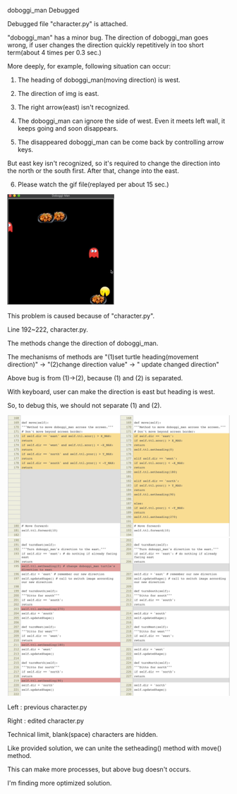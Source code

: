 doboggi_man Debugged

Debugged file "character.py" is attached.

 

"doboggi_man" has a minor bug. The direction of doboggi_man goes wrong, if user changes the direction quickly repetitively in too short term(about 4 times per 0.3 sec.)

More deeply, for example, following situation can occur:

 1) The heading of doboggi_man(moving direction) is west.

 2) The direction of img is east.

 3) The right arrow(east) isn't recognized.

 4) The doboggi_man can ignore the side of west. Even it meets left wall, it keeps going and soon disappears.

 5) The disappeared doboggi_man can be come back by controlling arrow keys.

  But east key isn't recognized, so it's required to change the direction into the north or the south first. After that, change into the east.

 6) Please watch the gif file(replayed per about 15 sec.)

<img src="_src/problem.gif">

This problem is caused because of "character.py".

Line 192~222, character.py.

The methods change the direction of doboggi_man.

The mechanisms of methods are "(1)set turtle heading(movement direction)" → "(2)change direction value" → " update changed direction"

Above bug is from (1)→(2), because (1) and (2) is separated.

With keyboard, user can make the direction is east but heading is west.

So, to debug this, we should not separate (1) and (2).

<img src="_src/1.png">
<img src="_src/2.png">

Left : previous character.py

Right : edited character.py

Technical limit, blank(space) characters are hidden.

Like provided solution, we can unite the setheading() method with move() method.

This can make more processes, but above bug doesn't occurs.

I'm finding more optimized solution.

